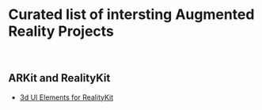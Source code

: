 <h1> Curated list of intersting Augmented Reality Projects </h1>
<br>
<h2> ARKit and RealityKit</h2>

* [3d UI Elements for RealityKit](https://github.com/maxxfrazer/RealityUI)
